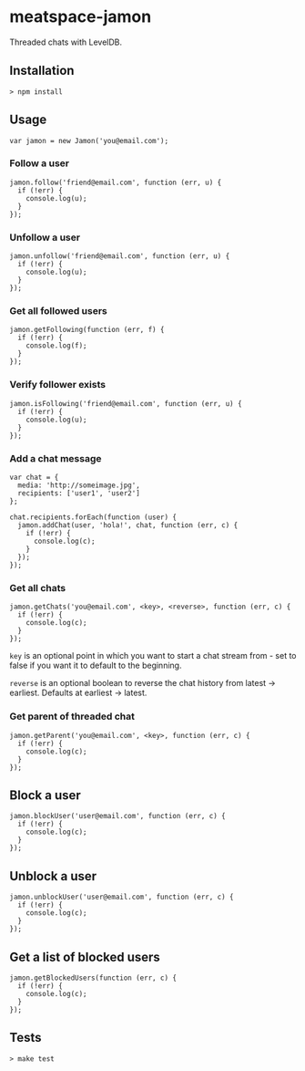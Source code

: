 # meatspace-jamon

Threaded chats with LevelDB.

## Installation

    > npm install

## Usage

    var jamon = new Jamon('you@email.com');

### Follow a user

    jamon.follow('friend@email.com', function (err, u) {
      if (!err) {
        console.log(u);
      }
    });

### Unfollow a user

    jamon.unfollow('friend@email.com', function (err, u) {
      if (!err) {
        console.log(u);
      }
    });

### Get all followed users

    jamon.getFollowing(function (err, f) {
      if (!err) {
        console.log(f);
      }
    });

### Verify follower exists

    jamon.isFollowing('friend@email.com', function (err, u) {
      if (!err) {
        console.log(u);
      }
    });

### Add a chat message

    var chat = {
      media: 'http://someimage.jpg',
      recipients: ['user1', 'user2']
    };

    chat.recipients.forEach(function (user) {
      jamon.addChat(user, 'hola!', chat, function (err, c) {
        if (!err) {
          console.log(c);
        }
      });
    });

### Get all chats

    jamon.getChats('you@email.com', <key>, <reverse>, function (err, c) {
      if (!err) {
        console.log(c);
      }
    });

`key` is an optional point in which you want to start a chat stream from - set to false if you want it to default to the beginning.

`reverse` is an optional boolean to reverse the chat history from latest -> earliest. Defaults at earliest -> latest.

### Get parent of threaded chat

    jamon.getParent('you@email.com', <key>, function (err, c) {
      if (!err) {
        console.log(c);
      }
    });

## Block a user

    jamon.blockUser('user@email.com', function (err, c) {
      if (!err) {
        console.log(c);
      }
    });

## Unblock a user

    jamon.unblockUser('user@email.com', function (err, c) {
      if (!err) {
        console.log(c);
      }
    });

## Get a list of blocked users

    jamon.getBlockedUsers(function (err, c) {
      if (!err) {
        console.log(c);
      }
    });


## Tests

    > make test

